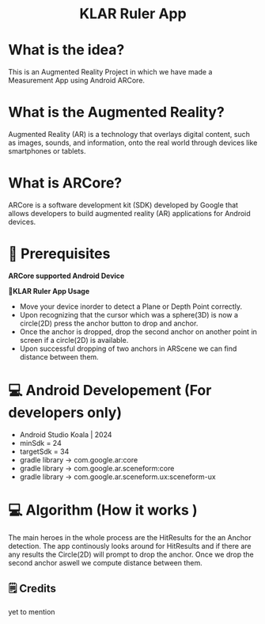 <h1 align="center">
  KLAR Ruler App
</h1>

# What is the idea?

This is an Augmented Reality Project in which we have made a Measurement App using Android ARCore.

# What is the Augmented Reality?

Augmented Reality (AR) is a technology that overlays digital content, such as images, sounds, and information, onto the real world through devices like smartphones or tablets.

# What is ARCore?

ARCore is a software development kit (SDK) developed by Google that allows developers to build augmented reality (AR) applications for Android devices.

# 🚀  Prerequisites
  **ARCore supported Android Device**

🎯**KLAR Ruler App Usage**

- Move your device inorder to detect a Plane or Depth Point correctly.
- Upon recognizing that the cursor which was a sphere(3D) is now a circle(2D) press the anchor button to drop and anchor.
- Once the anchor is dropped, drop the second anchor on another point in screen if a circle(2D) is available.
- Upon successful dropping of two anchors in ARScene we can find distance between them.

# 💻 Android Developement (For developers only)

- Android Studio Koala | 2024
- minSdk = 24
- targetSdk = 34
- gradle library -> com.google.ar:core
- gradle library -> com.google.ar.sceneform:core
- gradle library -> com.google.ar.sceneform.ux:sceneform-ux


# 💻 Algorithm (How it works <For developers only>)

 The main heroes in the whole process are the HitResults for the an Anchor detection. The app continously looks around for HitResults and if there are any results 
 the Circle(2D) will prompt to drop the anchor. Once we drop the second anchor aswell we compute distance between them.

## 🗒️ Credits
yet to mention
